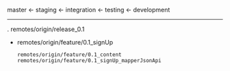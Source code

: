 master <- staging <- integration <- testing <- development

-------------

. remotes/origin/release_0.1

  - remotes/origin/feature/0.1_signUp
        
        remotes/origin/feature/0.1_content
        remotes/origin/feature/0.1_signUp_mapperJsonApi
